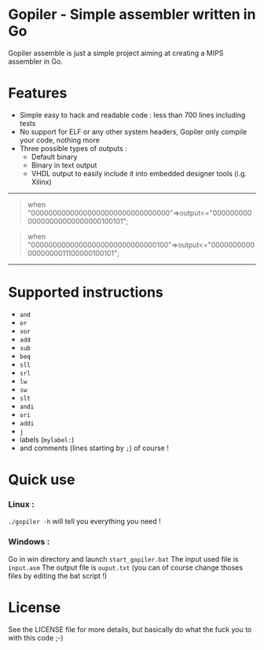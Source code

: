 # Gopiler - Simple assembler written in Go

Gopiler assemble is just a simple project aiming at creating a MIPS assembler in Go.

# Features

 - Simple easy to hack and readable code : less than 700 lines including tests
 - No support for ELF or any other system headers, Gopiler only compile your code, nothing more
 - Three possible types of outputs :
    - Default binary
    - Binary in text output
    - VHDL output to easily include it into embedded designer tools (i.g. Xilinx) 

***
>    when "00000000000000000000000000000000"=>output<="00000000000000000000000000100101";

>    when "00000000000000000000000000000100"=>output<="00000000000000000011100000100101";
***

# Supported instructions

 - `and`
 - `or`
 - `xor`
 - `add`
 - `sub`
 - `beq`
 - `sll`
 - `srl`
 - `lw`
 - `sw`
 - `slt`
 - `andi`
 - `ori`
 - `addi`
 - `j`
 - labels (`mylabel:`)
 - and comments (lines starting by `;`) of course !

# Quick use

### Linux :
`./gopiler -h` will tell you everything you need !

### Windows :
Go in win directory and launch `start_gopiler.bat`
The input used file is `input.asm`
The output file is `ouput.txt`
(you can of course change thoses files by editing the bat script !)

# License

See the LICENSE file for more details, but basically do what the fuck you to with this code ;-)
